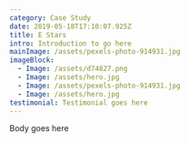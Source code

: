 ```yaml
---
category: Case Study
date: 2019-05-18T17:10:07.925Z
title: E Stars
intro: Introduction to go here
mainImage: /assets/pexels-photo-914931.jpg
imageBlock:
  - Image: /assets/d74827.png
  - Image: /assets/hero.jpg
  - Image: /assets/pexels-photo-914931.jpg
  - Image: /assets/hero.jpg
testimonial: Testimonial goes here
---
```

Body goes here
